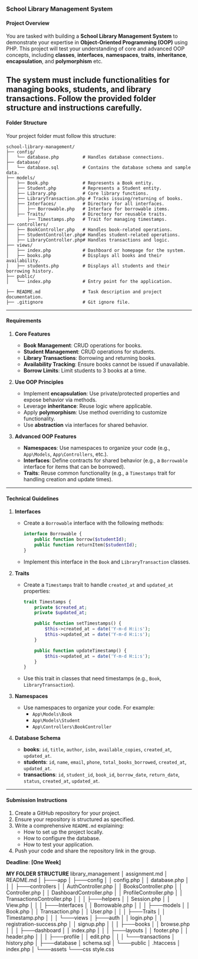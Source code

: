 ### **School Library Management System**

#### **Project Overview**

You are tasked with building a **School Library Management System** to demonstrate your expertise in **Object-Oriented Programming (OOP)** using PHP. This project will test your understanding of core and advanced OOP concepts, including **classes**, **interfaces**, **namespaces**, **traits**, **inheritance**, **encapsulation**, and **polymorphism** etc.

## The system must include functionalities for managing books, students, and library transactions. Follow the provided folder structure and instructions carefully.

#### **Folder Structure**

Your project folder must follow this structure:

```plaintext
school-library-management/
├── config/
│   └── database.php         # Handles database connections.
├── database/
│   └── database.sql         # Contains the database schema and sample data.
├── models/
│   ├── Book.php             # Represents a Book entity.
│   ├── Student.php          # Represents a Student entity.
│   ├── Library.php          # Core library functions.
│   ├── LibraryTransaction.php # Tracks issuing/returning of books.
│   ├── Interfaces/          # Directory for all interfaces.
│   │   ├── Borrowable.php   # Interface for borrowable items.
│   ├── Traits/              # Directory for reusable traits.
│       ├── Timestamps.php   # Trait for managing timestamps.
├── controllers/
│   ├── BookController.php   # Handles book-related operations.
│   ├── StudentController.php# Handles student-related operations.
│   ├── LibraryController.php# Handles transactions and logic.
├── views/
│   ├── index.php            # Dashboard or homepage for the system.
│   ├── books.php            # Displays all books and their availability.
│   ├── students.php         # Displays all students and their borrowing history.
├── public/
│   └── index.php            # Entry point for the application.

├── README.md                # Task description and project documentation.
├── .gitignore               # Git ignore file.
```

---

#### **Requirements**

1. **Core Features**

   - **Book Management**: CRUD operations for books.
   - **Student Management**: CRUD operations for students.
   - **Library Transactions**: Borrowing and returning books.
   - **Availability Tracking**: Ensure books cannot be issued if unavailable.
   - **Borrow Limits**: Limit students to 3 books at a time.

2. **Use OOP Principles**

   - Implement **encapsulation**: Use private/protected properties and expose behavior via methods.
   - Leverage **inheritance**: Reuse logic where applicable.
   - Apply **polymorphism**: Use method overriding to customize functionality.
   - Use **abstraction** via interfaces for shared behavior.

3. **Advanced OOP Features**
   - **Namespaces**: Use namespaces to organize your code (e.g., `App\Models`, `App\Controllers`, etc.).
   - **Interfaces**: Define contracts for shared behavior (e.g., a `Borrowable` interface for items that can be borrowed).
   - **Traits**: Reuse common functionality (e.g., a `Timestamps` trait for handling creation and update times).

---

#### **Technical Guidelines**

1. **Interfaces**

   - Create a `Borrowable` interface with the following methods:
     ```php
     interface Borrowable {
         public function borrow($studentId);
         public function returnItem($studentId);
     }
     ```
   - Implement this interface in the `Book` and `LibraryTransaction` classes.

2. **Traits**

   - Create a `Timestamps` trait to handle `created_at` and `updated_at` properties:

     ```php
     trait Timestamps {
         private $created_at;
         private $updated_at;

         public function setTimestamps() {
             $this->created_at = date('Y-m-d H:i:s');
             $this->updated_at = date('Y-m-d H:i:s');
         }

         public function updateTimestamp() {
             $this->updated_at = date('Y-m-d H:i:s');
         }
     }
     ```

   - Use this trait in classes that need timestamps (e.g., `Book`, `LibraryTransaction`).

3. **Namespaces**

   - Use namespaces to organize your code. For example:
     - `App\Models\Book`
     - `App\Models\Student`
     - `App\Controllers\BookController`

4. **Database Schema**
   - **books**: `id`, `title`, `author`, `isbn`, `available_copies`, `created_at`, `updated_at`.
   - **students**: `id`, `name`, `email`, `phone`, `total_books_borrowed`, `created_at`, `updated_at`.
   - **transactions**: `id`, `student_id`, `book_id`, `borrow_date`, `return_date`, `status`, `created_at`, `updated_at`.

---

#### **Submission Instructions**

1. Create a GitHub repository for your project.
2. Ensure your repository is structured as specified.
3. Write a comprehensive `README.md` explaining:
   - How to set up the project locally.
   - How to configure the database.
   - How to test your application.
4. Push your code and share the repository link in the group.

**Deadline**: **[One Week]**


**MY FOLDER STRUCTURE**
library_management
│   assignment.md
│   README.md
│
├───app
│   ├───config
│   │       config.php
│   │       database.php
│   │
│   ├───controllers
│   │       AuthController.php
│   │       BooksController.php
│   │       Controller.php
│   │       DashboardController.php
│   │       ProfileController.php
│   │       TransactionsController.php
│   │
│   ├───helpers
│   │       Session.php
│   │       View.php
│   │
│   ├───Interfaces
│   │       Borrowable.php
│   │
│   ├───models
│   │       Book.php
│   │       Transaction.php
│   │       User.php
│   │
│   ├───Traits
│   │       Timestamp.php
│   │
│   └───views
│       ├───auth
│       │       login.php
│       │       registration-success.php
│       │       signup.php
│       │
│       ├───books
│       │       browse.php
│       │
│       ├───dashboard
│       │       index.php
│       │
│       ├───layouts
│       │       footer.php
│       │       header.php
│       │
│       ├───profile
│       │       edit.php
│       │
│       └───transactions
│               history.php
│
├───database
│       schema.sql
│
└───public
    │   .htaccess
    │   index.php
    │
    └───assets
        └───css
                style.css